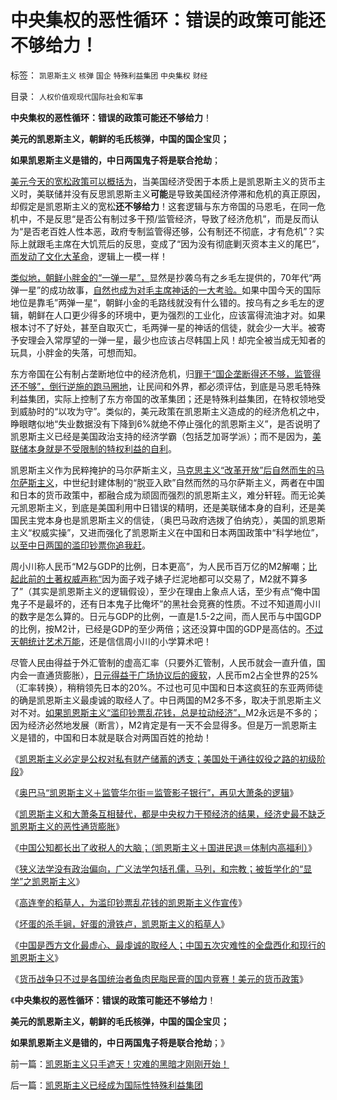 # 中央集权的恶性循环：错误的政策可能还不够给力！

标签： `凯恩斯主义` `核弹` `国企` `特殊利益集团` `中央集权` `财经` 

目录： `人权价值观现代国际社会和军事`

**中央集权的恶性循环：错误的政策可能还不够给力**！

**美元的凯恩斯主义，朝鲜的毛氏核弹，中国的国企宝贝；**

**如果凯恩斯主义是错的，中日两国鬼子将是联合抢劫**；

[美元今天的宽松政策可以概括为](../../../2011/8/12/美联储QE-n都无关紧要.md)，当美国经济受困于本质上是凯恩斯主义的货币主义时，美联储并没有反思凯恩斯主义**可能**是导致美国经济停滞和危机的真正原因，却假定是凯恩斯主义的宽松**还不够给力**！这套逻辑与东方帝国的马恩毛，在同一危机中，不是反思“是否公有制过多干预/监管经济，导致了经济危机”，而是反而认为“是否老百姓人性本恶，政府专制监管得还够，公有制还不彻底，才有危机”？实际上就跟毛主席在大饥荒后的反思，变成了“因为没有彻底剿灭资本主义的尾巴”，[而发动了文化大革命](../../../2009/7/3/看看毛主席是怎样发动文革反腐的.md)，逻辑上一模一样！



[类似地，朝鲜小胖金的“一弹一星”，](../../../2012/1/7/金正恩同学当班长的政治价值.md)显然是抄袭乌有之乡毛左提供的，70年代“两弹一星”的成功故事，[自然也成为对毛主席神话的一大考验。](../../../2011/4/6/核讹诈是没有用的.md)如果中国今天的国际地位是靠毛”两弹一星“，朝鲜小金的毛路线就没有什么错的。按乌有之乡毛左的逻辑，朝鲜在人口更少得多的环境中，更为强烈的工业化，应该富得流油才对。如果根本讨不了好处，甚至自取灭亡，毛两弹一星的神话的信徒，就会少一大半。被寄予安理会入常厚望的一弹一星，最少也应该占尽韩国上风！却完全被当成无知者的玩具，小胖金的失落，可想而知。

东方帝国在公有制占垄断地位中的经济危机，归[罪于“国企垄断得还不够，监管得还不够”，倒行逆施的跑马圈地](../../../2013/3/11/德国化的细节理性主义和李稻葵政委的弗赖堡学派.md)，让民间和外界，都必须评估，到底是马恩毛特殊利益集团，实际上控制了东方帝国的改革集团；还是特殊利益集团，在特权领地受到威胁时的“以攻为守”。类似的，美元政策在凯恩斯主义造成的的经济危机之中，睁眼瞎似地“失业数据没有下降到6%就绝不停止强化的凯恩斯主义”，是否说明了凯恩斯主义已经是美国政治支持的经济学霸（包括芝加哥学派）；而不是因为，[美联储本身就是不受限制的特权利益的自利](../../../2012/9/20/伯纳克QE3宣言是广场协议的步步进逼.md)。

凯恩斯主义作为民粹掩护的马尔萨斯主义，[马克思主义“改革开放”后自然而生的马尔萨斯主义](../../../2012/7/7/左派民粹民族主义，右派马尔萨斯主义.md)，中世纪封建体制的“脱亚入欧”自然而然的马尔萨斯主义，两者在中国和日本的货币政策中，都融合成为顽固而强烈的凯恩斯主义，难分轩轾。而无论美元凯恩斯主义，到底是美国利用中日错误的精明，还是美联储本身的自利，还是美国民主党本身也是凯恩斯主义的信徒，（奥巴马政府选拨了伯纳克），美国的凯恩斯主义“权威实操”，又进而强化了凯恩斯主义在中国和日本两国政策中“科学地位”，[以至中日两国的滥印钞票你追我赶](../../../2012/4/23/日本模式下的通货膨胀和“人民币汇率均衡了”.md)。

周小川称人民币“M2与GDP的比例，日本更高”，为人民币百万亿的M2解嘲；[比起此前的土著权威声称“](../../../2013/3/14/用M1定义否定M2超发，纵比横比的错乱，人民币，白银，民国法币.md)因为面子戏子婊子烂泥地都可以交易了，M2就不算多了”（其实是凯恩斯主义的逻辑假设），至少在理由上象点人话，至少有点“俺中国鬼子不是最坏的，还有日本鬼子比俺坏”的黑社会竞赛的性质。不过不知道周小川的数字是怎么算的。日元与GDP的比例，一直是1.5-2之间，而人民币与中国GDP的比例，按M2计，已经是GDP的至少两倍；这还没算中国的GDP是高估的。[不过天朝统计艺术万能](../../../2012/2/2/为统计局拒绝基尼系数叫好；权威数字越少越好！.md)，还是信信周小川的小学算术吧！

尽管人民由得益于外汇管制的虚高汇率（只要外汇管制，人民币就会一直升值，国内会一直通货膨胀），[日元得益于广场协议后的疲软](../../../2011/1/17/广场协议德国马克和日元的冰火两重天.md)，人民币m2占全世界的25%（汇率转换），稍稍领先日本的20%。不过也可见中国和日本这疯狂的东亚两师徒的确是凯恩斯主义最虔诚的取经人了。中日两国的M2多不多，取决于凯恩斯主义对不对。[如果凯恩斯主义“滥印钞票乱花钱，总是拉动经济”，](../../../2013/4/1/高连奎“弗里德曼”的稻草人.md)M2永远是不多的；因为经济必然地发展（断言），M2肯定是有一天不会显得多。但是万一凯恩斯主义是错的，中国和日本就是联合对两国百姓的抢劫！

《[凯恩斯主义必定是公权对私有财产储蓄的透支；美国处于通往奴役之路的初级阶段](../../../2013/3/9/公有制不可控制的财税赤字，和凯恩斯主义的办法.md)》

《[奥巴马“凯恩斯主义＋监管华尔街＝监管影子银行”，再见大萧条的逻辑](../../../2013/2/8/影子银行！虚心学习西方左派的理论创新，青出于蓝！.md)》

《[凯恩斯主义和大萧条互相替代，都是中央权力干预经济的结果，经济史最不缺乏凯恩斯主义的恶性通货膨胀](../../../2013/2/2/凯恩斯主义推动的“反腐败”“拉动增长”.md)》

《[中国公知都长出了收税人的大脑；（凯恩斯主义＋国进民退＝体制内高福利）](../../../2013/1/21/纳税人意识被转变成“收税人大脑”.md)》

《[狭义法学没有政治偏向，广义法学包括孔儒，马列，和宗教；被哲学化的“显学”之凯恩斯主义](../../../2013/1/19/狭义法学没有政治偏向，马恩毛孔儒将争当“显学”.md)》

《[高连奎的稻草人，为滥印钞票乱花钱的凯恩斯主义作宣传](../../../2013/4/1/高连奎“弗里德曼”的稻草人.md)》

《[坏蛋的杀手锏，好蛋的滑铁卢，凯恩斯主义的稻草人](../../../2013/4/1/坏蛋的杀手锏，好蛋的滑铁卢，混蛋的稻草人；.md)》

《[中国是西方文化最虚心、最虔诚的取经人；中国五次灾难性的全盘西化和现行的凯恩斯主义](../../../2013/4/3/中国是西方文化最狂热的取经人，五次灾难性的全盘西化.md)》

《[货币战争只不过是各国统治者鱼肉民脂民膏的国内竞赛！美元的货币政策](http://blog.sina.com.cn/s/articlelist_1630286790_0_1.html)》

《**中央集权的恶性循环：错误的政策可能还不够给力**！

**美元的凯恩斯主义，朝鲜的毛氏核弹，中国的国企宝贝；**

**如果凯恩斯主义是错的，中日两国鬼子将是联合抢劫**；》

前一篇：[凯恩斯主义只手遮天！灾难的黑暗才刚刚开始！](../../../2013/4/6/凯恩斯主义只手遮天！灾难的黑暗才刚刚开始！.md)

后一篇：[凯恩斯主义已经成为国际性特殊利益集团](../../../2013/4/6/凯恩斯主义已经成为国际性特殊利益集团.md)